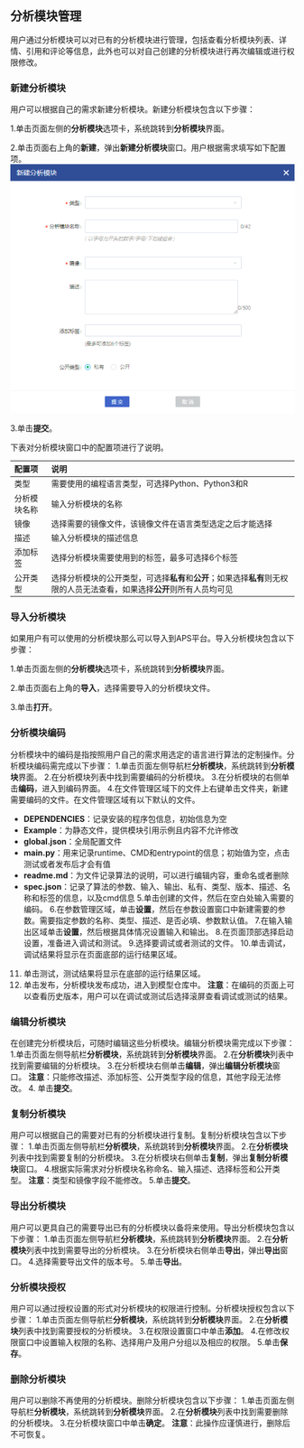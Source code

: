## 分析模块管理

用户通过分析模块可以对已有的分析模块进行管理，包括查看分析模块列表、详情、引用和评论等信息，此外也可以对自己创建的分析模块进行再次编辑或进行权限修改。

### 新建分析模块
用户可以根据自己的需求新建分析模块。新建分析模块包含以下步骤：

1.单击页面左侧的**分析模块**选项卡，系统跳转到**分析模块**界面。

2.单击页面右上角的**新建**，弹出**新建分析模块**窗口。用户根据需求填写如下配置项。
![](/assets/分析模块.png)

3.单击**提交**。

下表对分析模块窗口中的配置项进行了说明。

| 配置项 | 说明 |
|:--- | :---|
|类型|需要使用的编程语言类型，可选择Python、Python3和R|
|分析模块名称|输入分析模块的名称|
|镜像|选择需要的镜像文件，该镜像文件在语言类型选定之后才能选择|
|描述|输入分析模块的描述信息|
|添加标签|选择分析模块需要使用到的标签，最多可选择6个标签|
|公开类型|选择分析模块的公开类型，可选择**私有**和**公开**；如果选择**私有**则无权限的人员无法查看，如果选择**公开**则所有人员均可见|

### 导入分析模块
如果用户有可以使用的分析模块那么可以导入到APS平台。导入分析模块包含以下步骤：

1.单击页面左侧的**分析模块**选项卡，系统跳转到**分析模块**界面。

2.单击页面右上角的**导入**，选择需要导入的分析模块文件。

3.单击**打开**。

### 分析模块编码
分析模块中的编码是指按照用户自己的需求用选定的语言进行算法的定制操作。分析模块编码需完成以下步骤：
1.单击页面左侧导航栏**分析模块**，系统跳转到**分析模块**界面。
2.在分析模块列表中找到需要编码的分析模块。
3.在分析模块的右侧单击**编码**，进入到编码界面。
4.在文件管理区域下的文件上右键单击文件夹，新建需要编码的文件。在文件管理区域有以下默认的文件。
* **DEPENDENCIES**：记录安装的程序包信息，初始信息为空
* **Example**：为静态文件，提供模块引用示例且内容不允许修改
* **global.json**：全局配置文件
* **main.py**：用来记录runtime、CMD和entrypoint的信息；初始值为空，点击测试或者发布后才会有值
* **readme.md**：为文件记录算法的说明，可以进行编辑内容，重命名或者删除
* **spec.json**：记录了算法的参数、输入、输出、私有、类型、版本、描述、名称和标签的信息，以及cmd信息
5.单击创建的文件，然后在空白处输入需要的编码。
6.在参数管理区域，单击**设置**，然后在参数设置窗口中新建需要的参数。需要指定参数的名称、类型、描述、是否必填、参数默认值。
7.在输入输出区域单击**设置**，然后根据具体情况设置输入和输出。
8.在页面顶部选择启动设置，准备进入调试和测试。
9.选择要调试或者测试的文件。
10.单击调试，调试结果将显示在页面底部的运行结果区域。
11. 单击测试，测试结果将显示在底部的运行结果区域。
12. 单击发布，分析模块发布成功，进入到模型仓库中。
**注意**：在编码的页面上可以查看历史版本，用户可以在调试或测试后选择滚屏查看调试或测试的结果。
### 编辑分析模块
在创建完分析模块后，可随时编辑这些分析模块。编辑分析模块需完成以下步骤：
1.单击页面左侧导航栏**分析模块**，系统跳转到**分析模块**界面。
2.在**分析模块**列表中找到需要编辑的分析模块。
3.在分析模块右侧单击**编辑**，弹出**编辑分析模块**窗口。
**注意**：只能修改描述、添加标签、公开类型字段的信息，其他字段无法修改。
4. 单击**提交**。
### 复制分析模块
用户可以根据自己的需要对已有的分析模块进行复制。复制分析模块包含以下步骤：
1.单击页面左侧导航栏**分析模块**，系统跳转到**分析模块**界面。
2.在**分析模块**列表中找到需要复制的分析模块。
3.在分析模块右侧单击**复制**，弹出**复制分析模块**窗口。
4.根据实际需求对分析模块名称命名、输入描述、选择标签和公开类型。
**注意**：类型和镜像字段不能修改。
5.单击**提交**。
### 导出分析模块
用户可以更具自己的需要导出已有的分析模块以备将来使用。导出分析模块包含以下步骤：
1.单击页面左侧导航栏**分析模块**，系统跳转到**分析模块**界面。
2.在**分析模块**列表中找到需要导出的分析模块。
3.在分析模块右侧单击**导出**，弹出**导出**窗口。
4.选择需要导出文件的版本号。
5.单击**导出**。
### 分析模块授权
用户可以通过授权设置的形式对分析模块的权限进行控制。分析模块授权包含以下步骤：
1.单击页面左侧导航栏**分析模块**，系统跳转到**分析模块**界面。
2.在**分析模块**列表中找到需要授权的分析模块。
3.在权限设置窗口中单击**添加**。
4.在修改权限窗口中设置输入权限的名称、选择用户及用户分组以及相应的权限。
5.单击**保存**。
### 删除分析模块
用户可以删除不再使用的分析模块。删除分析模块包含以下步骤：
1.单击页面左侧导航栏**分析模块**，系统跳转到**分析模块**界面。
2.在**分析模块**列表中找到需要删除的分析模块。
3.在分析模块窗口中单击**确定**。
**注意**：此操作应谨慎进行，删除后不可恢复。


